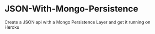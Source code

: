 JSON-With-Mongo-Persistence
===========================

Create a JSON api with a Mongo Persistence Layer and get it running on Heroku
